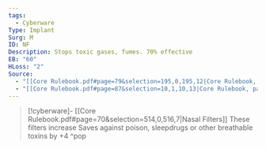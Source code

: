 ```yaml
---
tags:
  - Cyberware
Type: Implant
Surg: M
ID: NF
Description: Stops toxic gases, fumes. 70% effective
EB: "60"
HLoss: "2"
Source:
  - "[[Core Rulebook.pdf#page=79&selection=195,0,195,12|Core Rulebook, page 79]]"
  - "[[Core Rulebook.pdf#page=87&selection=10,1,10,13|Core Rulebook, page 87]]"
---
```

> [!cyberware]- [[Core Rulebook.pdf#page=70&selection=514,0,516,7|Nasal Filters]]
>These filters increase Saves against poison, sleepdrugs or other breathable toxins by +4
>^pop